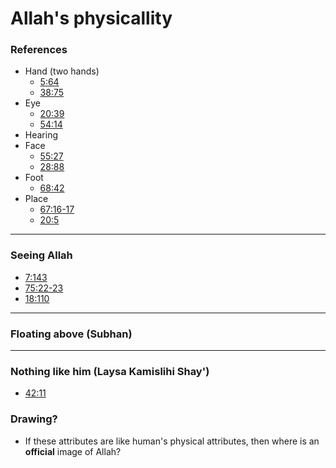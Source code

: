 # Allah's physicallity

### References

- Hand (two hands)
  - [5:64](https://quran.com/5/64)
  - [38:75](https://quran.com/38/75)
- Eye
  - [20:39](https://quran.com/20/39)
  - [54:14](https://quran.com/54/14)
- Hearing
- Face
  - [55:27](https://quran.com/55/27)
  - [28:88](https://quran.com/28/88)
- Foot
  - [68:42](https://quran.com/68/42)
- Place
  - [67:16-17](https://quran.com/67/16-17)
  - [20:5](https://quran.com/20/5)

---

### Seeing Allah

- [7:143](https://quran.com/7/143)
- [75:22-23](https://quran.com/75/22-23)
- [18:110](https://quran.com/18/110)

---

### Floating above (Subhan)

---

### Nothing like him (Laysa Kamislihi Shay')

- [42:11](https://quran.com/42/11)

### Drawing?

- If these attributes are like human's physical attributes, then where is an **official** image of Allah?
